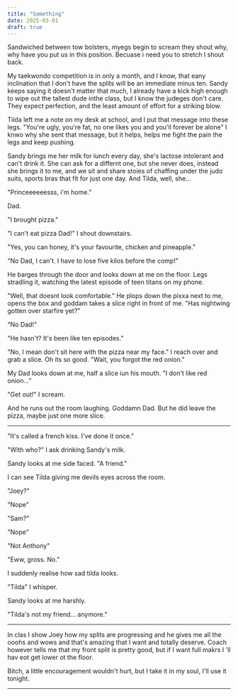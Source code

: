 ```yaml
---
title: "Something"
date: 2025-03-01
draft: true
---
```


Sandwiched between tow bolsters, myegs begin to scream they shout why, why have you put us in this position. Becuase i need  you to stretch I shout back. 

My taekwondo competition is in only a month, and I know, that eany inclination that I don't have the splits will be an immediate minus ten. Sandy keeps saying it doesn't matter that much, I already have a kick high enough to wipe out the tallest dude inthe class, but I know the judeges don't care. They expect perfection, and the least amount of effort for a striking blow. 

Tilda left me a note on my desk at school, and I put that message into these legs. "You're ugly, you're fat, no one likes you and you'll forever be alone" I knwo why she sent that message, but it helps, helps me fight the pain the legs and keep pushing.

Sandy brings me her milk for lunch every day, she's lactose intolerant and can't drink it. She can ask for a differnt one, but she never does, instead she brings it to me, and we sit and share stoies of chaffing under the judo suits, sports bras that fit for just one day. And Tilda, well, she...

"Princeeeeeesss, i'm home." 

Dad.

"I brought pizza."

"I can't eat pizza Dad!" I shout downstairs. 

"Yes, you can honey, it's your favourite, chicken and pineapple." 

"No Dad, I can't. I have to lose five kilos before the comp!"

He barges through the door and looks down at me on the floor. Legs stradling it, watching the latest episode of teen titans on my phone.

"Well, that doesnt look comfortable." He plops down the pixxa next to me, opens the box and goddam takes a slice right in front of me. "Has nightwing gotten over starfire yet?"

"No Dad!"

"He hasn't? It's been like ten episodes."

"No, I mean don't sit here with the pizza near my face." I reach over and grab a slice. Oh its so good. "Wait, you forgot the red onion."

My Dad looks down at me, half a slice iun his mouth. "I don't like red onion..."

"Get out!" I scream.

And he runs out the room laughing. Goddamn Dad. But he did leave the pizza, maybe just one more slice.

---

"It's called a french kiss. I've done it once." 

"With who?" I ask drinking Sandy's milk.

Sandy looks at me side faced. "A friend."

I can see Tilda giving me devils eyes across the room.

"Joey?"

"Nope"

"Sam?"

"Nope"

"Not Anthony"

"Eww, gross. No."

I suddenly realise how sad tilda looks.

"Tilda" I whisper.

Sandy looks at me harshly.

"Tilda's not my friend... anymore."

---

In clas I show Joey how my splits are progressing and he gives me all the ooohs and wows and that's amazing that I want and totally deserve. Coach however tells me that my front split is pretty good, but if I want full makrs I 'll hav eot get lower ot the floor.

Bitch, a little encouragement wouldn't hurt, but I take it in my soul, I'll use it tonight.

---

